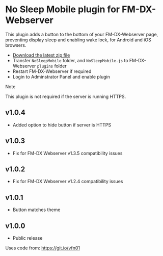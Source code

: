 # No Sleep Mobile plugin for FM-DX-Webserver

This plugin adds a button to the bottom of your FM-DX-Webserver page, preventing display sleep and enabling wake lock, for Android and iOS browsers.

* [Download the latest zip file](https://github.com/AmateurAudioDude/FM-DX-Webserver-Plugin-No-Sleep-Mobile/archive/refs/heads/main.zip)
* Transfer `NoSleepMobile` folder, and `NoSleepMobile.js` to FM-DX-Webserver `plugins` folder
* Restart FM-DX-Webserver if required
* Login to Adminstrator Panel and enable plugin

> [!NOTE]
> This plugin is not required if the server is running HTTPS.

v1.0.4
------
* Added option to hide button if server is HTTPS

v1.0.3
------
* Fix for FM-DX Webserver v1.3.5 compatibility issues

v1.0.2
------
* Fix for FM-DX Webserver v1.2.4 compatibility issues

v1.0.1
------
* Button matches theme

v1.0.0
------
* Public release

Uses code from: https://git.io/vfn01
